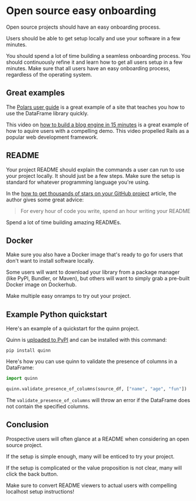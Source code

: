# Open source easy onboarding

Open source projects should have an easy onboarding process.

Users should be able to get setup locally and use your software in a few minutes.

You should spend a lot of time building a seamless onboarding process.  You should continuously refine it and learn how to get all users setup in a few minutes.  Make sure that all users have an easy onboarding process, regardless of the operating system.

## Great examples

The [Polars user guide](https://docs.pola.rs/) is a great example of a site that teaches you how to use the DataFrame library quickly.

This video on [how to build a blog engine in 15 minutes](https://www.youtube.com/watch?v=Gzj723LkRJY&ab_channel=tenthconcept) is a great example of how to aquire users with a compelling demo.  This video propelled Rails as a popular web development framework.

## README

Your project README should explain the commands a user can run to use your project locally.  It should just be a few steps.  Make sure the setup is standard for whatever programming language you're using.

In the [how to get thousands of stars on your GitHub project](https://blog.cwrichardkim.com/how-to-get-hundreds-of-stars-on-your-github-project-345b065e20a2) article, the author gives some great advice:

> For every hour of code you write, spend an hour writing your README

Spend a lot of time building amazing READMEs.

## Docker

Make sure you also have a Docker image that's ready to go for users that don't want to install software locally.

Some users will want to download your library from a package manager (like PyPI, Bundler, or Maven), but others will want to simply grab a pre-built Docker image on Dockerhub.

Make multiple easy onramps to try out your project.

## Example Python quickstart

Here's an example of a quickstart for the quinn project.

Quinn is [uploaded to PyPI](https://pypi.org/project/quinn/) and can be installed with this command:

```
pip install quinn
```

Here's how you can use quinn to validate the presence of columns in a DataFrame:

```python
import quinn

quinn.validate_presence_of_columns(source_df, ["name", "age", "fun"])
```

The `validate_presence_of_columns` will throw an error if the DataFrame does not contain the specified columns.

## Conclusion

Prospective users will often glance at a README when considering an open source project.

If the setup is simple enough, many will be enticed to try your project.

If the setup is complicated or the value proposition is not clear, many will click the back button.

Make sure to convert README viewers to actual users with compelling localhost setup instructions!

